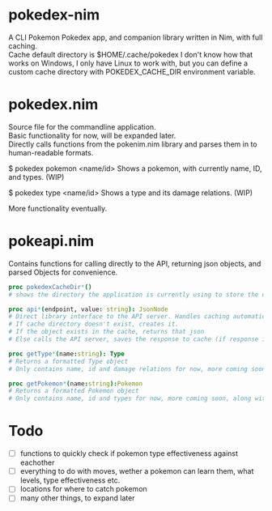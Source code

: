 # pokedex-nim
A CLI Pokemon Pokedex app, and companion library written in Nim, with full caching.<br>
Cache default directory is $HOME/.cache/pokedex
I don't know how that works on Windows, I only have Linux to work with, but you can define a custom cache directory with POKEDEX_CACHE_DIR environment variable.

# pokedex.nim
Source file for the commandline application.<br>
Basic functionality for now, will be expanded later.<br>
Directly calls functions from the pokenim.nim library and parses them in to human-readable formats.

$ pokedex pokemon <name/id>
Shows a pokemon, with currently name, ID, and types. (WIP)

$ pokedex type <name/id>
Shows a type and its damage relations. (WIP)

More functionality eventually.

# pokeapi.nim
Contains functions for calling directly to the API, returning json objects, and parsed Objects for convenience.

```nim
proc pokedexCacheDir*()
# shows the directory the application is currently using to store the cached json files (and sprites, when i get around to that)

proc api*(endpoint, value: string): JsonNode
# Direct library interface to the API server. Handles caching automatically.
# If cache directory doesn't exist, creates it.
# If the object exists in the cache, returns that json
# Else calls the API server, saves the response to cache (if response is found), then returns that.

proc getType*(name:string): Type
# Returns a formatted Type object
# Only contains name, id and damage relations for now, more coming soon, along with convenience and wrapper functions.

proc getPokemon*(name:string):Pokemon
# Returns a formatted Pokemon object
# Only contains name, id and types for now, more coming soon, along with convenience and wrapper functions.
```

# Todo
- [ ] functions to quickly check if pokemon type effectiveness against eachother
- [ ] everything to do with moves, wether a pokemon can learn them, what levels, type effectiveness etc.
- [ ] locations for where to catch pokemon
- [ ] many other things, to expand later

